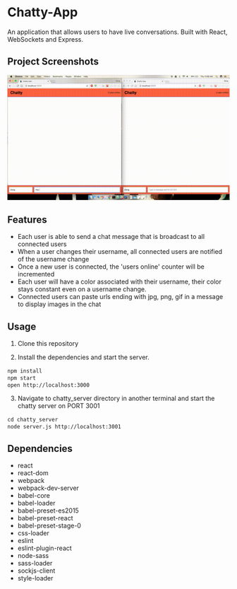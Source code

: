 # Chatty-App

An application that allows users to have live conversations. Built with React, WebSockets and Express.

## Project Screenshots
![](./assets/chatty.gif)

## Features
* Each user is able to send a chat message that is broadcast to all connected users
* When a user changes their username, all connected users are notified of the username change
* Once a new user is connected, the 'users online' counter will be incremented
* Each user will have a color associated with their username, their color stays constant even on a username change.
* Connected users can paste urls ending with jpg, png, gif in a message to display images in the chat

## Usage

1. Clone this repository

2. Install the dependencies and start the server.

```
npm install
npm start
open http://localhost:3000
```
3. Navigate to chatty_server directory in another terminal and start the chatty server on PORT 3001
```
cd chatty_server
node server.js http://localhost:3001
```

## Dependencies

* react
* react-dom
* webpack
* webpack-dev-server
* babel-core
* babel-loader
* babel-preset-es2015
* babel-preset-react
* babel-preset-stage-0
* css-loader
* eslint
* eslint-plugin-react
* node-sass
* sass-loader
* sockjs-client
* style-loader
